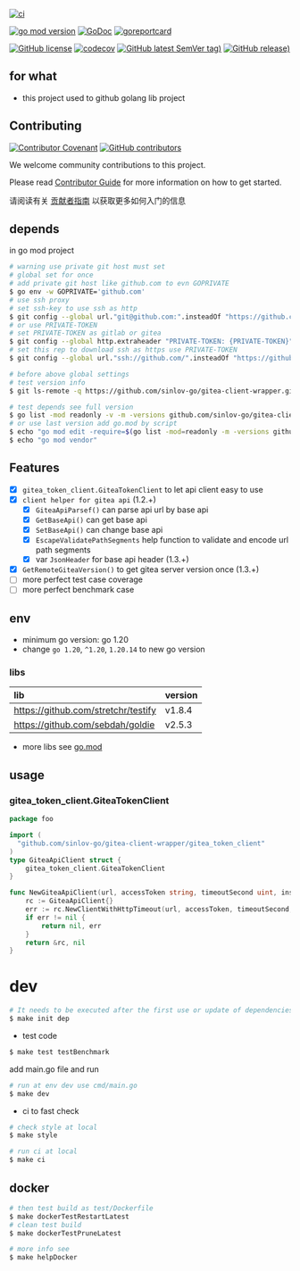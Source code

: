 [![ci](https://github.com/sinlov-go/gitea-client-wrapper/actions/workflows/ci.yml/badge.svg)](https://github.com/sinlov-go/gitea-client-wrapper/actions/workflows/ci.yml)

[![go mod version](https://img.shields.io/github/go-mod/go-version/sinlov-go/gitea-client-wrapper?label=go.mod)](https://github.com/sinlov-go/gitea-client-wrapper)
[![GoDoc](https://godoc.org/github.com/sinlov-go/gitea-client-wrapper?status.png)](https://godoc.org/github.com/sinlov-go/gitea-client-wrapper)
[![goreportcard](https://goreportcard.com/badge/github.com/sinlov-go/gitea-client-wrapper)](https://goreportcard.com/report/github.com/sinlov-go/gitea-client-wrapper)

[![GitHub license](https://img.shields.io/github/license/sinlov-go/gitea-client-wrapper)](https://github.com/sinlov-go/gitea-client-wrapper)
[![codecov](https://codecov.io/gh/sinlov-go/gitea-client-wrapper/branch/main/graph/badge.svg)](https://codecov.io/gh/sinlov-go/gitea-client-wrapper)
[![GitHub latest SemVer tag)](https://img.shields.io/github/v/tag/sinlov-go/gitea-client-wrapper)](https://github.com/sinlov-go/gitea-client-wrapper/tags)
[![GitHub release)](https://img.shields.io/github/v/release/sinlov-go/gitea-client-wrapper)](https://github.com/sinlov-go/gitea-client-wrapper/releases)

## for what

- this project used to github golang lib project

## Contributing

[![Contributor Covenant](https://img.shields.io/badge/contributor%20covenant-v1.4-ff69b4.svg)](.github/CONTRIBUTING_DOC/CODE_OF_CONDUCT.md)
[![GitHub contributors](https://img.shields.io/github/contributors/sinlov-go/gitea-client-wrapper)](https://github.com/sinlov-go/gitea-client-wrapper/graphs/contributors)

We welcome community contributions to this project.

Please read [Contributor Guide](.github/CONTRIBUTING_DOC/CONTRIBUTING.md) for more information on how to get started.

请阅读有关 [贡献者指南](.github/CONTRIBUTING_DOC/zh-CN/CONTRIBUTING.md) 以获取更多如何入门的信息

## depends

in go mod project

```bash
# warning use private git host must set
# global set for once
# add private git host like github.com to evn GOPRIVATE
$ go env -w GOPRIVATE='github.com'
# use ssh proxy
# set ssh-key to use ssh as http
$ git config --global url."git@github.com:".insteadOf "https://github.com/"
# or use PRIVATE-TOKEN
# set PRIVATE-TOKEN as gitlab or gitea
$ git config --global http.extraheader "PRIVATE-TOKEN: {PRIVATE-TOKEN}"
# set this rep to download ssh as https use PRIVATE-TOKEN
$ git config --global url."ssh://github.com/".insteadOf "https://github.com/"

# before above global settings
# test version info
$ git ls-remote -q https://github.com/sinlov-go/gitea-client-wrapper.git

# test depends see full version
$ go list -mod readonly -v -m -versions github.com/sinlov-go/gitea-client-wrapper
# or use last version add go.mod by script
$ echo "go mod edit -require=$(go list -mod=readonly -m -versions github.com/sinlov-go/gitea-client-wrapper | awk '{print $1 "@" $NF}')"
$ echo "go mod vendor"
```

## Features

- [x] `gitea_token_client.GiteaTokenClient` to let api client easy to use
- [x] `client helper for gitea api` (1.2.+)
    - [x] `GiteaApiParsef()` can parse api url by base api
    - [x] `GetBaseApi()` can get base api
    - [x] `SetBaseApi()` can change base api
    - [x] `EscapeValidatePathSegments` help function to validate and encode url path segments
    - [x] var `JsonHeader` for base api header (1.3.+)
- [x] `GetRemoteGiteaVersion()` to get gitea server version once (1.3.+)
- [ ] more perfect test case coverage
- [ ] more perfect benchmark case

## env

- minimum go version: go 1.20
- change `go 1.20`, `^1.20`, `1.20.14` to new go version

### libs

| lib                                 | version |
|:------------------------------------|:--------|
| https://github.com/stretchr/testify | v1.8.4  |
| https://github.com/sebdah/goldie    | v2.5.3  |

- more libs see [go.mod](https://github.com/sinlov-go/gitea-client-wrapper/blob/main/go.mod)

## usage

### gitea_token_client.GiteaTokenClient

```go
package foo

import (
  "github.com/sinlov-go/gitea-client-wrapper/gitea_token_client"
)
type GiteaApiClient struct {
	gitea_token_client.GiteaTokenClient
}

func NewGiteaApiClient(url, accessToken string, timeoutSecond uint, insecure bool) (*GiteaApiClient, error) {
	rc := GiteaApiClient{}
	err := rc.NewClientWithHttpTimeout(url, accessToken, timeoutSecond, insecure)
	if err != nil {
		return nil, err
	}
	return &rc, nil
}
```

# dev

```bash
# It needs to be executed after the first use or update of dependencies.
$ make init dep
```

- test code

```bash
$ make test testBenchmark
```

add main.go file and run

```bash
# run at env dev use cmd/main.go
$ make dev
```

- ci to fast check

```bash
# check style at local
$ make style

# run ci at local
$ make ci
```

## docker

```bash
# then test build as test/Dockerfile
$ make dockerTestRestartLatest
# clean test build
$ make dockerTestPruneLatest

# more info see
$ make helpDocker
```
